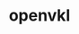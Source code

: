---
title: "openvkl"
layout: cache
categories: [package, develop]
meta: {"compilers": ["gcc@11.1.0"], "num_specs": 19, "num_specs_by_stack": {"data-vis-sdk": 19, "root": 19}, "oss": ["ubuntu20.04"], "platforms": ["linux"], "stacks": ["data-vis-sdk", "root"], "targets": ["x86_64_v3"], "versions": ["1.3.1"]}
spec_details: [{"compiler": "gcc@11.1.0", "hash": "24ujnfzrqbveqwb5zqpghfqosuuqz4sr", "os": "ubuntu20.04", "platform": "linux", "size": "-", "stacks": ["data-vis-sdk", "root"], "target": "x86_64_v3", "variants": ["build_system=cmake", "build_type=Release", "generator=make", "~ipo"], "versions": ["1.3.1"]}, {"compiler": "gcc@11.1.0", "hash": "3q3fuix4keelmtmkmf7sjw6tiandg3t5", "os": "ubuntu20.04", "platform": "linux", "size": "-", "stacks": ["data-vis-sdk", "root"], "target": "x86_64_v3", "variants": ["build_system=cmake", "build_type=Release", "generator=make", "~ipo"], "versions": ["1.3.1"]}, {"compiler": "gcc@11.1.0", "hash": "4epiwx7wp6upocxjj3eggceyjgbl64co", "os": "ubuntu20.04", "platform": "linux", "size": "-", "stacks": ["data-vis-sdk", "root"], "target": "x86_64_v3", "variants": ["build_system=cmake", "build_type=Release", "generator=make", "~ipo"], "versions": ["1.3.1"]}, {"compiler": "gcc@11.1.0", "hash": "5ifvxrcm3hznwxm6xsl3msr4tmbxw5oq", "os": "ubuntu20.04", "platform": "linux", "size": "-", "stacks": ["data-vis-sdk", "root"], "target": "x86_64_v3", "variants": ["build_system=cmake", "build_type=Release", "generator=make", "~ipo"], "versions": ["1.3.1"]}, {"compiler": "gcc@11.1.0", "hash": "6qhtaodvplkl73lwoum3mvx3tam57odp", "os": "ubuntu20.04", "platform": "linux", "size": "-", "stacks": ["data-vis-sdk", "root"], "target": "x86_64_v3", "variants": ["build_system=cmake", "build_type=Release", "generator=make", "~ipo"], "versions": ["1.3.1"]}, {"compiler": "gcc@11.1.0", "hash": "aqxwb5k54zokdvcdonenxtytiofrxbo3", "os": "ubuntu20.04", "platform": "linux", "size": "-", "stacks": ["data-vis-sdk", "root"], "target": "x86_64_v3", "variants": ["build_system=cmake", "build_type=Release", "generator=make", "~ipo"], "versions": ["1.3.1"]}, {"compiler": "gcc@11.1.0", "hash": "elo3k3g353dpb4q7qwfnw2yxvbmk6nii", "os": "ubuntu20.04", "platform": "linux", "size": "-", "stacks": ["data-vis-sdk", "root"], "target": "x86_64_v3", "variants": ["build_system=cmake", "build_type=Release", "generator=make", "~ipo"], "versions": ["1.3.1"]}, {"compiler": "gcc@11.1.0", "hash": "gofbboxhhn53dycj52ngdcmxladlt7c4", "os": "ubuntu20.04", "platform": "linux", "size": "-", "stacks": ["data-vis-sdk", "root"], "target": "x86_64_v3", "variants": ["build_system=cmake", "build_type=Release", "generator=make", "~ipo"], "versions": ["1.3.1"]}, {"compiler": "gcc@11.1.0", "hash": "kea4m3ttadttlsutrqesrdpei6yd3awv", "os": "ubuntu20.04", "platform": "linux", "size": "-", "stacks": ["data-vis-sdk", "root"], "target": "x86_64_v3", "variants": ["build_system=cmake", "build_type=Release", "generator=make", "~ipo"], "versions": ["1.3.1"]}, {"compiler": "gcc@11.1.0", "hash": "ll7dnntww5xb26dwaidzbdtkl7y24dyf", "os": "ubuntu20.04", "platform": "linux", "size": "-", "stacks": ["data-vis-sdk", "root"], "target": "x86_64_v3", "variants": ["build_system=cmake", "build_type=Release", "generator=make", "~ipo"], "versions": ["1.3.1"]}, {"compiler": "gcc@11.1.0", "hash": "lmdrqxovd37cxm2qjxwkiqmtmiaiaf3l", "os": "ubuntu20.04", "platform": "linux", "size": "-", "stacks": ["data-vis-sdk", "root"], "target": "x86_64_v3", "variants": ["build_system=cmake", "build_type=Release", "generator=make", "~ipo"], "versions": ["1.3.1"]}, {"compiler": "gcc@11.1.0", "hash": "ontq7kuioxakw3r4glcs3f2eemc6oax6", "os": "ubuntu20.04", "platform": "linux", "size": "-", "stacks": ["data-vis-sdk", "root"], "target": "x86_64_v3", "variants": ["build_system=cmake", "build_type=Release", "generator=make", "~ipo"], "versions": ["1.3.1"]}, {"compiler": "gcc@11.1.0", "hash": "s6volisomr265iww7gqnjntkqdotqksi", "os": "ubuntu20.04", "platform": "linux", "size": "-", "stacks": ["data-vis-sdk", "root"], "target": "x86_64_v3", "variants": ["build_system=cmake", "build_type=Release", "generator=make", "~ipo"], "versions": ["1.3.1"]}, {"compiler": "gcc@11.1.0", "hash": "tudhlpcuhftizcy4cmopatwxxrvynehg", "os": "ubuntu20.04", "platform": "linux", "size": "-", "stacks": ["data-vis-sdk", "root"], "target": "x86_64_v3", "variants": ["build_system=cmake", "build_type=Release", "generator=make", "~ipo"], "versions": ["1.3.1"]}, {"compiler": "gcc@11.1.0", "hash": "u4eyofy2kcuxiujsvhssy2cye6d2rl47", "os": "ubuntu20.04", "platform": "linux", "size": "-", "stacks": ["data-vis-sdk", "root"], "target": "x86_64_v3", "variants": ["build_system=cmake", "build_type=Release", "generator=make", "~ipo"], "versions": ["1.3.1"]}, {"compiler": "gcc@11.1.0", "hash": "vovtfb335hzj6crg6cbtxft7y63vrjml", "os": "ubuntu20.04", "platform": "linux", "size": "-", "stacks": ["data-vis-sdk", "root"], "target": "x86_64_v3", "variants": ["build_system=cmake", "build_type=Release", "generator=make", "~ipo"], "versions": ["1.3.1"]}, {"compiler": "gcc@11.1.0", "hash": "vrpmtfvbmrwsbpukmcjspzoug2yf5x4l", "os": "ubuntu20.04", "platform": "linux", "size": "-", "stacks": ["data-vis-sdk", "root"], "target": "x86_64_v3", "variants": ["build_system=cmake", "build_type=Release", "generator=make", "~ipo"], "versions": ["1.3.1"]}, {"compiler": "gcc@11.1.0", "hash": "vusv3ovigonu7p63ndsrrruc55gscx2p", "os": "ubuntu20.04", "platform": "linux", "size": "-", "stacks": ["data-vis-sdk", "root"], "target": "x86_64_v3", "variants": ["build_system=cmake", "build_type=Release", "generator=make", "~ipo"], "versions": ["1.3.1"]}, {"compiler": "gcc@11.1.0", "hash": "xen3j2qpbuz56xat6jqq4xm3rtohra67", "os": "ubuntu20.04", "platform": "linux", "size": "-", "stacks": ["data-vis-sdk", "root"], "target": "x86_64_v3", "variants": ["build_system=cmake", "build_type=Release", "generator=make", "~ipo"], "versions": ["1.3.1"]}]
---
